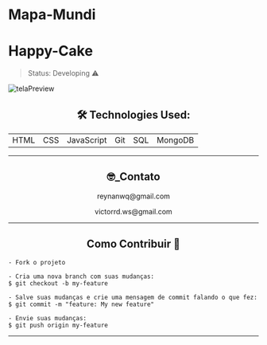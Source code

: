 # Mapa-Mundi

# Happy-Cake


> Status: Developing ⚠️

![telaPreview](https://user-images.githubusercontent.com/90296084/230699996-45127594-8732-4697-ba13-eacf8601333a.png)



<h2 align="center"> 🛠 Technologies Used: </h2>
<table align="center">
    <tr>
        <td>HTML</td>
        <td>CSS</td>
        <td>JavaScript</td>
        <td>Git</td>
        <td>SQL</td>
        <td>MongoDB</td>
    </tr>
<table>

---

<h2 align="center"> 🤓_Contato</h2> 
<p align="center">reynanwq@gmail.com</p>
<p align="center">victorrd.ws@gmail.com</p>

---

<h2 align="center">Como Contribuir 💪</h2>

   ```
   - Fork o projeto 

   - Cria uma nova branch com suas mudanças:
   $ git checkout -b my-feature

   - Salve suas mudanças e crie uma mensagem de commit falando o que fez:
   $ git commit -m "feature: My new feature"

   - Envie suas mudanças:
   $ git push origin my-feature
   ```

---
